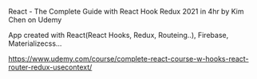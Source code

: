 React - The Complete Guide with React Hook Redux 2021 in 4hr by Kim Chen on Udemy

App created with React(React Hooks, Redux, Routeing..), Firebase, Materializecss...

https://www.udemy.com/course/complete-react-course-w-hooks-react-router-redux-usecontext/
